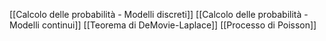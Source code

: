 [[Calcolo delle probabilità - Modelli discreti]]
[[Calcolo delle probabilità - Modelli continui]]
[[Teorema di DeMovie-Laplace]]
[[Processo di Poisson]]